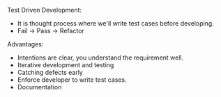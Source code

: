 Test Driven Development:
- It is thought process where we'll write test cases before developing.
- Fail -> Pass -> Refactor

Advantages:
- Intentions are clear, you understand the requirement well.
- Iterative development and testing
- Catching defects early
- Enforce developer to write test cases.
- Documentation
